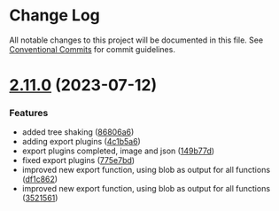 # Change Log

All notable changes to this project will be documented in this file.
See [Conventional Commits](https://conventionalcommits.org) for commit guidelines.

# [2.11.0](https://github.com/matteobruni/tsparticles/compare/v2.10.1...v2.11.0) (2023-07-12)


### Features

* added tree shaking ([86806a6](https://github.com/matteobruni/tsparticles/commit/86806a6054d89b050567599daab20da3b643b788))
* adding export plugins ([4c1b5a6](https://github.com/matteobruni/tsparticles/commit/4c1b5a649eba2cb7d8382c2177b90515864a7402))
* export plugins completed, image and json ([149b77d](https://github.com/matteobruni/tsparticles/commit/149b77d2995f213f6bf5fcca55c083b267eb4206))
* fixed export plugins ([775e7bd](https://github.com/matteobruni/tsparticles/commit/775e7bd53b9615fe471660d106c5747bf0cfda3b))
* improved new export function, using blob as output for all functions ([df1c862](https://github.com/matteobruni/tsparticles/commit/df1c8620e4cbeb3267423cb1aee4edc8e29253d8))
* improved new export function, using blob as output for all functions ([3521561](https://github.com/matteobruni/tsparticles/commit/3521561264540c1e3e92ec6b07d4a7e8b0b2ad79))
